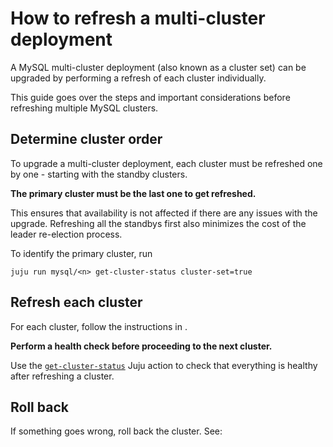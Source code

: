 # How to refresh a multi-cluster deployment

A MySQL multi-cluster deployment (also known as a cluster set) can be upgraded by performing a refresh of each cluster individually.

This guide goes over the steps and important considerations before refreshing multiple MySQL clusters.

## Determine cluster order

To upgrade a multi-cluster deployment, each cluster must be refreshed one by one - starting with the standby clusters.

**The primary cluster must be the last one to get refreshed.**

This ensures that availability is not affected if there are any issues with the upgrade. Refreshing all the standbys first also minimizes the cost of the leader re-election process.

To identify the primary cluster, run

```shell
juju run mysql/<n> get-cluster-status cluster-set=true
```

## Refresh each cluster

For each cluster, follow the instructions in [](/how-to/refresh/single-cluster/refresh-single-cluster).

**Perform a health check before proceeding to the next cluster.**

Use the [`get-cluster-status`](https://charmhub.io/mysql/actions#get-cluster-status) Juju action to check that everything is healthy after refreshing a cluster.

## Roll back

If something goes wrong, roll back the cluster. See: [](/how-to/refresh/single-cluster/roll-back-single-cluster)



